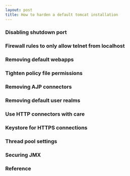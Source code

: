 ```yaml
---
layout: post
title: How to harden a default tomcat installation
---
```


### Disabling shutdown port

### Firewall rules to only allow telnet from localhost

### Removing default webapps

### Tighten policy file permissions

### Removing AJP connectors

### Removing default user realms

### Use HTTP connectors with care

### Keystore for HTTPS connections

### Thread pool settings

### Securing JMX

### Reference